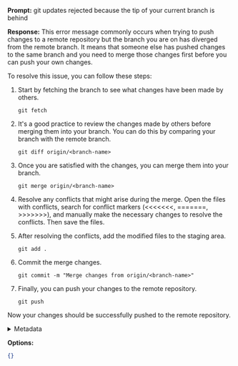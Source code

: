 **Prompt:**
git updates rejected because the tip of your current branch is behind

**Response:**
This error message commonly occurs when trying to push changes to a remote repository but the branch you are on has diverged from the remote branch. It means that someone else has pushed changes to the same branch and you need to merge those changes first before you can push your own changes.

To resolve this issue, you can follow these steps:

1. Start by fetching the branch to see what changes have been made by others.
   ```
   git fetch
   ```

2. It's a good practice to review the changes made by others before merging them into your branch. You can do this by comparing your branch with the remote branch.
   ```
   git diff origin/<branch-name>
   ```

3. Once you are satisfied with the changes, you can merge them into your branch.
   ```
   git merge origin/<branch-name>
   ```

4. Resolve any conflicts that might arise during the merge. Open the files with conflicts, search for conflict markers (<<<<<<<, =======, >>>>>>>), and manually make the necessary changes to resolve the conflicts. Then save the files.

5. After resolving the conflicts, add the modified files to the staging area.
   ```
   git add .
   ```

6. Commit the merge changes.
   ```
   git commit -m "Merge changes from origin/<branch-name>"
   ```

7. Finally, you can push your changes to the remote repository.
   ```
   git push
   ```

Now your changes should be successfully pushed to the remote repository.

<details><summary>Metadata</summary>

- Duration: 10779 ms
- Datetime: 2023-07-16T19:34:01.721769
- Model: gpt-3.5-turbo-0613

</details>

**Options:**
```json
{}
```

